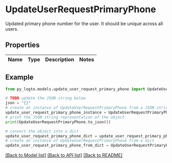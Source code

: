 # UpdateUserRequestPrimaryPhone

Updated primary phone number for the user. It should be unique across all users.

## Properties

Name | Type | Description | Notes
------------ | ------------- | ------------- | -------------

## Example

```python
from py_logto.models.update_user_request_primary_phone import UpdateUserRequestPrimaryPhone

# TODO update the JSON string below
json = "{}"
# create an instance of UpdateUserRequestPrimaryPhone from a JSON string
update_user_request_primary_phone_instance = UpdateUserRequestPrimaryPhone.from_json(json)
# print the JSON string representation of the object
print(UpdateUserRequestPrimaryPhone.to_json())

# convert the object into a dict
update_user_request_primary_phone_dict = update_user_request_primary_phone_instance.to_dict()
# create an instance of UpdateUserRequestPrimaryPhone from a dict
update_user_request_primary_phone_from_dict = UpdateUserRequestPrimaryPhone.from_dict(update_user_request_primary_phone_dict)
```
[[Back to Model list]](../README.md#documentation-for-models) [[Back to API list]](../README.md#documentation-for-api-endpoints) [[Back to README]](../README.md)


